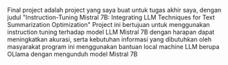 Final project adalah project yang saya buat untuk tugas akhir saya, dengan judul "Instruction-Tuning Mistral 7B: Integrating LLM Techniques for Text Summarization Optimization"
Project ini bertujuan untuk menggunakan instruction tuning terhadap model LLM Mistral 7B dengan harapan dapat meningkatkan akurasi, serta kebutuhan informasi yang dibutuhkan oleh masyarakat
program ini menggunakan bantuan local machine LLM berupa OLlama dengan mengunduh model Mistral 7B
